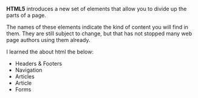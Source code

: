 **HTML5** introduces a new set of elements that allow you to divide up the parts of a page.

The names of these elements indicate the kind of content
you will find in them. They are still subject to change, but that has not
stopped many web page authors using them already.

I learned the about html the below:

* Headers & Footers
* Navigation
* Articles
* Article
* Forms
